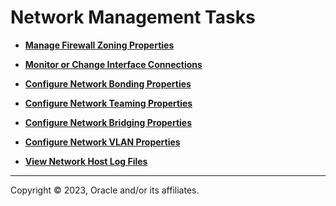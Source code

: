 # Network Management Tasks

-   **[Manage Firewall Zoning Properties](../topics/cockpit-network_configure_the_firewall.md)**  

-   **[Monitor or Change Interface Connections](../topics/cockpit-network_control_access_to_interface.md)**  

-   **[Configure Network Bonding Properties](../topics/cockpit-network_configure_a_network_bond.md)**  

-   **[Configure Network Teaming Properties](../topics/cockpit-network_configure_a_network_team.md)**  

-   **[Configure Network Bridging Properties](../topics/configure_network_bridging.md)**  

-   **[Configure Network VLAN Properties](../topics/configure_networking_vlans.md)**  

-   **[View Network Host Log Files](../topics/cockpit-networ_view_firewall_log_files.md)**  


---

Copyright © 2023, Oracle and/or its affiliates.

